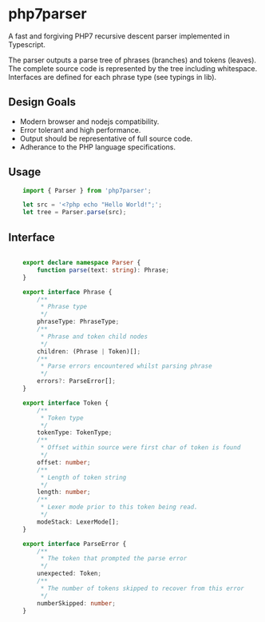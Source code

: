 # php7parser

A fast and forgiving PHP7 recursive descent parser implemented in Typescript. 

The parser outputs a parse tree of phrases (branches) and tokens (leaves). The complete source code is represented by the tree including whitespace. Interfaces are defined for each phrase type (see typings in lib).

## Design Goals

* Modern browser and nodejs compatibility.
* Error tolerant and high performance.
* Output should be representative of full source code.
* Adherance to the PHP language specifications.

## Usage

```typescript
    import { Parser } from 'php7parser';

    let src = '<?php echo "Hello World!";';
    let tree = Parser.parse(src);
```

## Interface

```typescript

    export declare namespace Parser {
        function parse(text: string): Phrase;
    }

    export interface Phrase {
        /**
         * Phrase type
         */
        phraseType: PhraseType;
        /**
         * Phrase and token child nodes
         */
        children: (Phrase | Token)[];
        /**
         * Parse errors encountered whilst parsing phrase
         */
        errors?: ParseError[];
    }

    export interface Token {
        /**
         * Token type
         */
        tokenType: TokenType;
        /**
         * Offset within source were first char of token is found
         */
        offset: number;
        /**
         * Length of token string
         */
        length: number;
        /**
         * Lexer mode prior to this token being read.
         */
        modeStack: LexerMode[];
    }

    export interface ParseError {
        /**
         * The token that prompted the parse error
         */
        unexpected: Token;
        /**
         * The number of tokens skipped to recover from this error
         */
        numberSkipped: number;
    }

```